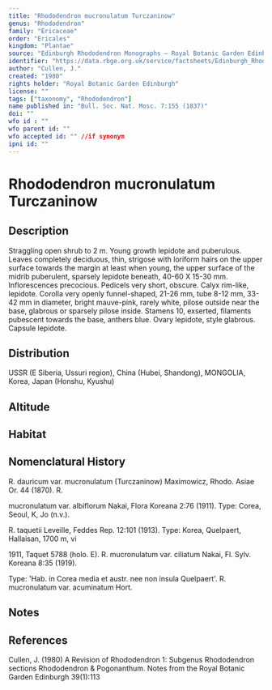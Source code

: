 ```yaml
---
title: "Rhododendron mucronulatum Turczaninow"
genus: "Rhododendron"
family: "Ericaceae"
order: "Ericales"
kingdom: "Plantae"
source: "Edinburgh Rhododendron Monographs – Royal Botanic Garden Edinburgh"
identifier: "https://data.rbge.org.uk/service/factsheets/Edinburgh_Rhododendron_Monographs.xhtml"
author: "Cullen, J."
created: "1980"
rights holder: "Royal Botanic Garden Edinburgh"
license: ""
tags: ["taxonomy", "Rhododendron"]
name published in: "Bull. Soc. Nat. Mosc. 7:155 (1837)"
doi: ""
wfo id : ""
wfo parent id: ""
wfo accepted id: "" //if synonym                      
ipni id: ""
---
```


                       

# Rhododendron mucronulatum Turczaninow

## Description
Straggling open shrub to 2 m. Young growth lepidote and puberulous. Leaves completely deciduous, thin, strigose with loriform hairs on the upper surface towards the margin at least when young, the upper surface of the midrib puberulent, sparsely lepidote beneath, 40-60 X 15-30 mm. Inflorescences precocious. Pedicels very short, obscure. Calyx rim-like, lepidote. Corolla very openly funnel-shaped, 21-26 mm, tube 8-12 mm, 33-42 mm in diameter, bright mauve-pink, rarely white, pilose outside near the base, glabrous or sparsely pilose inside. Stamens 10, exserted, filaments pubescent towards the base, anthers blue. Ovary lepidote, style glabrous. Capsule lepidote.

## Distribution
USSR (E Siberia, Ussuri region), China (Hubei, Shandong), MONGOLIA, Korea, Japan (Honshu, Kyushu)

## Altitude


## Habitat


## Nomenclatural History
R. dauricum var. mucronulatum (Turczaninow) Maximowicz, Rhodo. Asiae Or. 44 (1870). R.
   mucronulatum var. albiflorum Nakai, Flora Koreana 2:76 (1911). Type: Corea, Seoul, K, Jo (n.v.).
   R. taquetii Leveille, Feddes Rep. 12:101 (1913). Type: Korea, Quelpaert, Hallaisan, 1700 m, vi
   1911, Taquet 5788 (holo. E). R. mucronulatum var. ciliatum Nakai, Fl. Sylv. Koreana 8:35 (1919).
   Type: 'Hab. in Corea media et austr. nee non insula Quelpaert'. R. mucronulatum var. acuminatum Hort.
                       
## Notes


## References

Cullen, J. (1980) A Revision of Rhododendron 1: Subgenus Rhododendron sections Rhododendron & Pogonanthum. Notes from the Royal Botanic Garden Edinburgh 39(1):113
